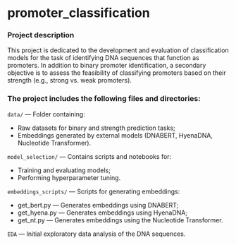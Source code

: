 # promoter_classification

### Project description

This project is dedicated to the development and evaluation of classification models for the task of identifying DNA sequences that function as promoters. In addition to binary promoter identification, a secondary objective is to assess the feasibility of classifying promoters based on their strength (e.g., strong vs. weak promoters).

### The project includes the following files and directories:

`data/` — Folder containing:

- Raw datasets for binary and strength prediction tasks;
- Embeddings generated by external models (DNABERT, HyenaDNA, Nucleotide Transformer).

`model_selection/` — Contains scripts and notebooks for:

- Training and evaluating models;
- Performing hyperparameter tuning.

`embeddings_scripts/` — Scripts for generating embeddings:

- get_bert.py — Generates embeddings using DNABERT;
- get_hyena.py — Generates embeddings using HyenaDNA;
- get_nt.py — Generates embeddings using the Nucleotide Transformer.

`EDA` — Initial exploratory data analysis of the DNA sequences.
